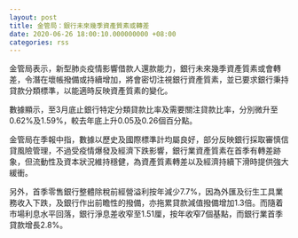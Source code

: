```yaml
---
layout: post
title: 金管局：銀行未來幾季資產質素或轉差
date: 2020-06-26 18:00:10.000000000 +08:00
categories: rss
---
```


金管局表示，新型肺炎疫情影響借款人還款能力，銀行未來幾季資產質素或會轉差，令潛在壞帳撥備或持續增加，將會密切注視銀行資產質素，並已要求銀行秉持貸款分類標準，以能適時反映資產質素的變化。

數據顯示，至3月底止銀行特定分類貸款比率及需要關注貸款比率，分別微升至0.62%及1.59%，較去年底上升0.05及0.26個百分點。

金管局在季報中指，數據以歷史及國際標準計均屬良好，部分反映銀行採取審慎信貸風險管理，不過受疫情爆發及經濟下跌影響，銀行業資產質素在首季有轉差跡象，但流動性及資本狀況維持穩健，為資產質素轉差以及經濟持續下滑時提供強大緩衝。

另外，首季零售銀行整體除稅前經營溢利按年減少7.7%，因為外匯及衍生工具業務收入下跌，及銀行作出前瞻性的撥備，亦拖累貸款減值撥備增加1.3倍。而隨着市場利息水平回落，銀行淨息差收窄至1.51厘，按年收窄7個基點，而銀行業首季貸款增長2.8%。
